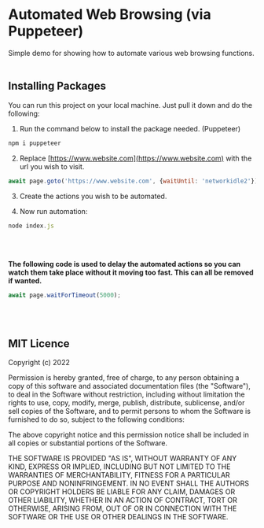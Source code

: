 # Automated Web Browsing (via Puppeteer)
Simple demo for showing how to automate various web browsing functions.
<br/> <br/>

## Installing Packages

You can run this project on your local machine. Just pull it down and do the following:

1. Run the command below to install the package needed. (Puppeteer)

```js
npm i puppeteer
```


2. Replace [https://www.website.com](https://www.website.com) with the url you wish to visit.

```js
await page.goto('https://www.website.com', {waitUntil: 'networkidle2'});
```


3. Create the actions you wish to be automated.


4. Now run automation:

```js
node index.js
```

<br/><br/>

**The following code is used to delay the automated actions so you can watch them take place without it moving too fast. This can all be removed if wanted.**

```js
await page.waitForTimeout(5000);
```

<br/><br/>

## MIT Licence

Copyright (c) 2022

Permission is hereby granted, free of charge, to any person obtaining a copy
of this software and associated documentation files (the "Software"), to deal
in the Software without restriction, including without limitation the rights
to use, copy, modify, merge, publish, distribute, sublicense, and/or sell
copies of the Software, and to permit persons to whom the Software is
furnished to do so, subject to the following conditions:

The above copyright notice and this permission notice shall be included in all
copies or substantial portions of the Software.

THE SOFTWARE IS PROVIDED "AS IS", WITHOUT WARRANTY OF ANY KIND, EXPRESS OR
IMPLIED, INCLUDING BUT NOT LIMITED TO THE WARRANTIES OF MERCHANTABILITY,
FITNESS FOR A PARTICULAR PURPOSE AND NONINFRINGEMENT. IN NO EVENT SHALL THE
AUTHORS OR COPYRIGHT HOLDERS BE LIABLE FOR ANY CLAIM, DAMAGES OR OTHER
LIABILITY, WHETHER IN AN ACTION OF CONTRACT, TORT OR OTHERWISE, ARISING FROM,
OUT OF OR IN CONNECTION WITH THE SOFTWARE OR THE USE OR OTHER DEALINGS IN THE
SOFTWARE.

